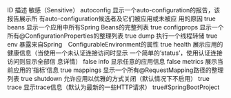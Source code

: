 ID	            描述	                                            敏感（Sensitive）
autoconfig	    显示一个auto-configuration的报告，该报告展示所
                有auto-configuration候选者及它们被应用或未被应
                用的原因	                                        true
beans	        显示一个应用中所有Spring Beans的完整列表	        true
configprops	    显示一个所有@ConfigurationProperties的整理列表	    true
dump	        执行一个线程转储	                                true
env	            暴露来自Spring　ConfigurableEnvironment的属性	    true
health	        展示应用的健康信息（当使用一个未认证连接访问时显示
                一个简单的’status’，使用认证连接访问则显示全部信
                息详情）	                                        false
info	        显示任意的应用信息	                                false
metrics	        展示当前应用的’指标’信息	                        true
mappings	    显示一个所有@RequestMapping路径的整理列表	        true
shutdown	    允许应用以优雅的方式关闭（默认情况下不启用）	        true
trace	        显示trace信息（默认为最新的一些HTTP请求）	        true#SpringBootProject
